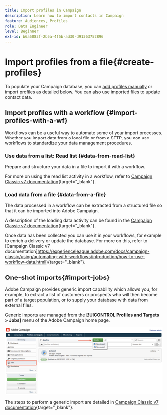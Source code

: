 ```yaml
---
title: Import profiles in Campaign
description: Learn how to import contacts in Campaign
feature: Audiences, Profiles
role: Data Engineer
level: Beginner
exl-id: b6a5083f-2b5a-4f5b-ad30-d91363752896
---
```

# Import profiles from a file{#create-profiles}

To populate your Campaign database, you can [add profiles manually](create-profiles.md) or import profiles as detailed below. You can also use imported files to update contact data.

## Import profiles with a workflow {#import-profiles-with-a-wf}

Workflows can be a useful way to automate some of your import processes. Whether you import data from a local file or from a SFTP, you can use workflows to standardize your data management procedures.

### Use data from a list: Read list {#data-from-read-list}

Prepare and structure your data in a file to import it with a workflow.

For more on using the read list activity in a workflow, refer to [Campaign Classic v7 documentation](https://experienceleague.adobe.com/docs/campaign-classic/using/automating-with-workflows/targeting-activities/read-list.html){target="_blank"}.

### Load data from a file {#data-from-a-file}

The data processed in a workflow can be extracted from a structured file so that it can be imported into Adobe Campaign.

A description of the loading data activity can be found in the [Campaign Classic v7 documentation](https://experienceleague.adobe.com/docs/campaign-classic/using/automating-with-workflows/action-activities/data-loading--file-.html){target="_blank"}.

Once data has been collected you can use it in your workflows, for example to enrich a delivery or update the database. For more on this, refer to [Campaign Classic v7 documentation]https://experienceleague.adobe.com/docs/campaign-classic/using/automating-with-workflows/introduction/how-to-use-workflow-data.htmll){target="_blank"}.

## One-shot imports{#import-jobs}

Adobe Campaign provides generic import capability which allows you, for example, to extract a list of customers or prospects who will then become part of a target population, or to supply your database with data from external files.

Generic imports are managed from the **[!UICONTROL Profiles and Targets > Jobs]** menu of the Adobe Campaign home page.

![](assets/new-import-job.png)

The steps to perform a generic import are detailed in [Campaign Classic v7 documentation](https://experienceleague.adobe.com/docs/campaign-classic/using/getting-started/importing-and-exporting-data/generic-imports-exports/about-generic-imports-exports.html){target="_blank"}.

